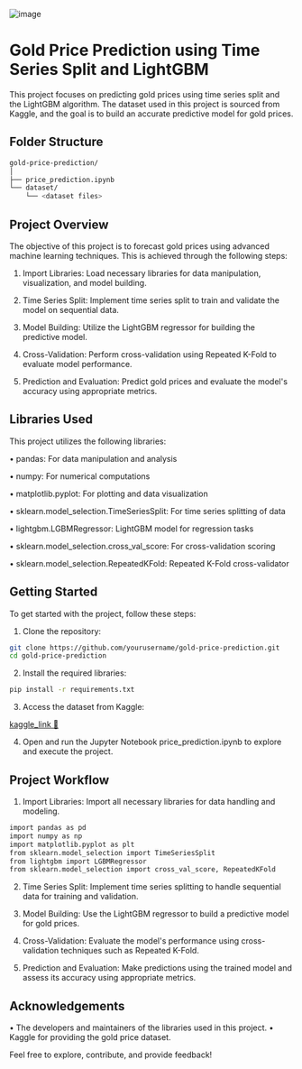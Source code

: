 ![image](https://github.com/DhakshanaMoorthyRDM/LightGBM_Gold_Forecast/assets/121345776/8b09863e-64af-4675-95c2-43e77e47a9d8)

# Gold Price Prediction using Time Series Split and LightGBM

This project focuses on predicting gold prices using time series split and the LightGBM algorithm. The dataset used in this project is sourced from Kaggle, and the goal is to build an accurate predictive model for gold prices.

## Folder Structure

```bash
gold-price-prediction/
│
├── price_prediction.ipynb
└── dataset/
    └── <dataset files>
```

## Project Overview

The objective of this project is to forecast gold prices using advanced machine learning techniques. This is achieved through the following steps:

1.	Import Libraries: Load necessary libraries for data manipulation, visualization, and model building.

2.	Time Series Split: Implement time series split to train and validate the model on sequential data.

3.	Model Building: Utilize the LightGBM regressor for building the predictive model.

4.	Cross-Validation: Perform cross-validation using Repeated K-Fold to evaluate model performance.

5.	Prediction and Evaluation: Predict gold prices and evaluate the model's accuracy using appropriate metrics.

## Libraries Used

This project utilizes the following libraries:

•	pandas: For data manipulation and analysis

•	numpy: For numerical computations

•	matplotlib.pyplot: For plotting and data visualization

•	sklearn.model_selection.TimeSeriesSplit: For time series splitting of data

•	lightgbm.LGBMRegressor: LightGBM model for regression tasks

•	sklearn.model_selection.cross_val_score: For cross-validation scoring

•	sklearn.model_selection.RepeatedKFold: Repeated K-Fold cross-validator

## Getting Started

To get started with the project, follow these steps:

1.	Clone the repository:
```bash
git clone https://github.com/yourusername/gold-price-prediction.git
cd gold-price-prediction
```

2.	Install the required libraries:
```bash
pip install -r requirements.txt

```
3.	Access the dataset from Kaggle:






[kaggle_link 🔗](https://www.kaggle.com/code/dhakshanamoorthyr/lightgbm-gold-forecast)


4.	Open and run the Jupyter Notebook price_prediction.ipynb to explore and execute the project.

## Project Workflow

1.	Import Libraries: Import all necessary libraries for data handling and modeling.

```bash
import pandas as pd
import numpy as np
import matplotlib.pyplot as plt
from sklearn.model_selection import TimeSeriesSplit
from lightgbm import LGBMRegressor
from sklearn.model_selection import cross_val_score, RepeatedKFold
```

2.	Time Series Split: Implement time series splitting to handle sequential data for training and validation.

3.	Model Building: Use the LightGBM regressor to build a predictive model for gold prices.

4.	Cross-Validation: Evaluate the model's performance using cross-validation techniques such as Repeated K-Fold.

5.	Prediction and Evaluation: Make predictions using the trained model and assess its accuracy using appropriate metrics.

## Acknowledgements
•	The developers and maintainers of the libraries used in this project.
•	Kaggle for providing the gold price dataset.

Feel free to explore, contribute, and provide feedback!




